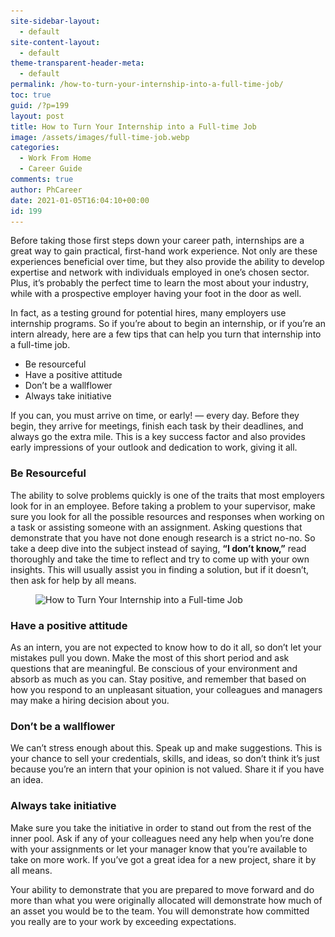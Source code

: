 ```yaml
---
site-sidebar-layout:
  - default
site-content-layout:
  - default
theme-transparent-header-meta:
  - default
permalink: /how-to-turn-your-internship-into-a-full-time-job/
toc: true
guid: /?p=199
layout: post
title: How to Turn Your Internship into a Full-time Job
image: /assets/images/full-time-job.webp
categories:
  - Work From Home
  - Career Guide
comments: true
author: PhCareer
date: 2021-01-05T16:04:10+00:00
id: 199
---
```

Before taking those first steps down your career path, internships are a great way to gain practical, first-hand work experience. Not only are these experiences beneficial over time, but they also provide the ability to develop expertise and network with individuals employed in one&#8217;s chosen sector. Plus, it&#8217;s probably the perfect time to learn the most about your industry, while with a prospective employer having your foot in the door as well.

In fact, as a testing ground for potential hires, many employers use internship programs. So if you&#8217;re about to begin an internship, or if you&#8217;re an intern already, here are a few tips that can help you turn that internship into a full-time job.

  * Be resourceful
  * Have a positive attitude
  * Don&#8217;t be a wallflower
  * Always take initiative

If you can, you must arrive on time, or early! — every day. Before they begin, they arrive for meetings, finish each task by their deadlines, and always go the extra mile. This is a key success factor and also provides early impressions of your outlook and dedication to work, giving it all.

### Be Resourceful

The ability to solve problems quickly is one of the traits that most employers look for in an employee. Before taking a problem to your supervisor, make sure you look for all the possible resources and responses when working on a task or assisting someone with an assignment. Asking questions that demonstrate that you have not done enough research is a strict no-no. So take a deep dive into the subject instead of saying, **&#8220;I don&#8217;t know,&#8221;** read thoroughly and take the time to reflect and try to come up with your own insights. This will usually assist you in finding a solution, but if it doesn&#8217;t, then ask for help by all means.

<div class="wp-block-image">
  <figure class="aligncenter size-large"><img loading="lazy" width="800" height="445" src="/wp-content/uploads/2021/01/internship2-800x445-1.png" alt="How to Turn Your Internship into a Full-time Job" class="wp-image-200" srcset="/wp-content/uploads/2021/01/internship2-800x445-1.png 800w, /wp-content/uploads/2021/01/internship2-800x445-1-300x167.png 300w, /wp-content/uploads/2021/01/internship2-800x445-1-768x427.png 768w" sizes="(max-width: 800px) 100vw, 800px" /></figure>
</div>

### Have a positive attitude

As an intern, you are not expected to know how to do it all, so don&#8217;t let your mistakes pull you down. Make the most of this short period and ask questions that are meaningful. Be conscious of your environment and absorb as much as you can. Stay positive, and remember that based on how you respond to an unpleasant situation, your colleagues and managers may make a hiring decision about you.

### Don&#8217;t be a wallflower

We can&#8217;t stress enough about this. Speak up and make suggestions. This is your chance to sell your credentials, skills, and ideas, so don&#8217;t think it&#8217;s just because you&#8217;re an intern that your opinion is not valued. Share it if you have an idea.

### Always take initiative

Make sure you take the initiative in order to stand out from the rest of the inner pool. Ask if any of your colleagues need any help when you&#8217;re done with your assignments or let your manager know that you&#8217;re available to take on more work. If you&#8217;ve got a great idea for a new project, share it by all means.

Your ability to demonstrate that you are prepared to move forward and do more than what you were originally allocated will demonstrate how much of an asset you would be to the team. You will demonstrate how committed you really are to your work by exceeding expectations.
 